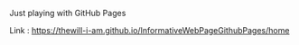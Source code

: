 Just playing with GitHub Pages


Link : https://thewill-i-am.github.io/InformativeWebPageGithubPages/home
